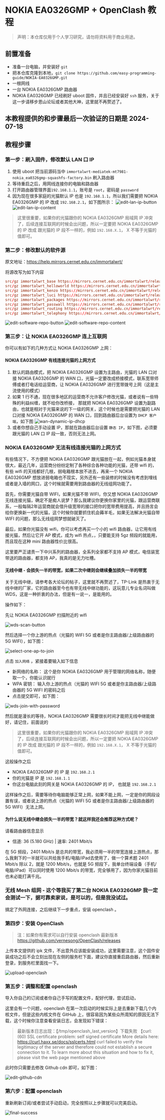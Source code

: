 # NOKIA EA0326GMP + OpenClash 教程


> 声明：本仓库仅用于个人学习研究，请勿将资料用于商业用途。


## 前置准备

- 准备一台电脑，并安装好 `git`
- 把本仓库克隆到本地，`git clone https://github.com/easy-programming-guide/NOKIA-EA0326GMP.git`
- 一根网线
- 一台 NOKIA EA0326GMP 路由器
- NOKIA EA0326GMP 已经刷好 uboot 固件，并且已经安装好 `ssh` 服务，关于这一步请移步恩山论坛或者其他大神，这里就不再赘述了。


## 本教程提供的和步骤最后一次验证的日期是 2024-07-18 


## 教程步骤


### 第一步：刷入固件，修改默认 LAN 口 IP

1. 使用 uboot 把当前源码当中 `immortalwrt-mediatek-mt7981-nokia_ea0326gmp-squashfs-factory.bin` 刷入路由器
2. 等待重启之后，用网线连接你的电脑和路由器
3. 打开路由器管理界面`192.168.1.1`，账号是 `root`，密码是 `password`
4. 因为现在很多家庭的光猫默认 IP 也是 `192.168.1.1`，所以我们需要把 NOKIA EA0326GMP 的 IP 改成 `192.168.2.1`，如下图所示：
![edit-lan-ip-button](assets/edit-lan-ip-button.png)
![edit-lan-ip-content](assets/edit-lan-ip-content.png)

> 这里很重要，如果你的光猫跟你的 NOKIA EA0326GMP 局域网 IP 冲突了，后续连接互联网的时候会出问题，所以一定要把 NOKIA EA0326GMP 的 IP 改成 跟光猫的 IP 段不一样的，例如 `192.168.X.1`， X 不等于光猫的值即可。


### 第二步：修改默认的软件源

原文地址：https://help.mirrors.cernet.edu.cn/immortalwrt/

将源改写为如下内容

```conf
src/gz immortalwrt_base https://mirrors.cernet.edu.cn/immortalwrt/releases/21.02-SNAPSHOT/packages/aarch64_cortex-a53/base
src/gz immortalwrt_helloworld https://mirrors.cernet.edu.cn/immortalwrt/releases/21.02-SNAPSHOT/packages/aarch64_cortex-a53/helloworld
src/gz immortalwrt_kenzo https://mirrors.cernet.edu.cn/immortalwrt/releases/21.02-SNAPSHOT/packages/aarch64_cortex-a53/kenzo
src/gz immortalwrt_luci https://mirrors.cernet.edu.cn/immortalwrt/releases/21.02-SNAPSHOT/packages/aarch64_cortex-a53/luci
src/gz immortalwrt_packages https://mirrors.cernet.edu.cn/immortalwrt/releases/21.02-SNAPSHOT/packages/aarch64_cortex-a53/packages
src/gz immortalwrt_passwall https://mirrors.cernet.edu.cn/immortalwrt/releases/21.02-SNAPSHOT/packages/aarch64_cortex-a53/passwall
src/gz immortalwrt_routing https://mirrors.cernet.edu.cn/immortalwrt/releases/21.02-SNAPSHOT/packages/aarch64_cortex-a53/routing
src/gz immortalwrt_telephony https://mirrors.cernet.edu.cn/immortalwrt/releases/21.02-SNAPSHOT/packages/aarch64_cortex-a53/telephony
```

![edit-software-repo-button](assets/edit-software-repo-button.png)
![edit-software-repo-content](assets/edit-software-repo-content.png)

### 第三步：让 NOKIA EA0326GMP 连上互联网

你可以有如下的几种方式让 NOKIA EA0326GMP 上网：


#### NOKIA EA0326GMP 有线连接光猫的上网方式

1. 默认的路由模式，把 NOKIA EA0326GMP 设置为主路由，光猫的 LAN 口对接 NOKIA EA0326GMP 的 WAN 口，光猫一定要改成桥接模式，联系宽带师傅或者打电话给运营商，让 NOKIA EA0326GMP 进行宽带拨号上网（这是主流使用的模式）
2. 如果 1 行不通，现在很多地区的运营商不允许客户修改光猫，或者说有一些特殊的利益纠缠，就不给你改桥接， 那就把 NOKIA EA0326GMP 设置为副路由，也就是相对于光猫来说的下一级的网关，这个时候也是需要把光猫的 LAN 口对接 NOKIA EA0326GMP 的 WAN 口，回到路由器后台设置为 `DHCP 客户端`，如下图
    ![wan-dynamic-ip-dhcp](assets/wan-dynamic-ip-dhcp.png)
3. 或者你想自己手动设置 IP，那就在路由器后台设置 `静态 IP`，如下图，必须要跟光猫的 LAN 口 IP 段一致，否则无法上网。


### NOKIA EA0326GMP 无法有线连接光猫的上网方式

有些情况下，不方便把 NOKIA EA0326GMP 跟光猫放在一起，例如光猫本身就很大，最近几年，运营商分纷纷定制了各种综合各种功能的光猫，还带 wifi 的，有些 wifi 的天线都好几根，弱电箱根本放不进去，再来一个 NOKIA EA0326GMP 想放进弱电箱也不现实，另外还有一些装修的时候没有考虑到埋线或者是入墙的网口，这个时候就需要用到路由器的无线组网功能了。

首先，你需要光猫自带 WIFI，如果光猫不带 WIFI，你又想 NOKIA EA0326GMP 无线连接光猫，确定不是痴人说梦？那么我建议你更换你家里的光猫，跟运营商联系，一般每隔2年运营商就会借升级宽带的接口把你的宽带费用提高，并且扬言会给你更换新一代的光猫，这个时候你就要抓住机会薅羊毛，如果无法解决光猫自带 WIFI 的问题，那么无线组网梦想就破灭了。

最后，如果你光猫没有 wifi，你可以考虑再买一个小的 wifi 路由器，让它用有线接光猫，然后让它开 AP 模式，成为 wifi 热点，，只要能支持 5gz 频段的就能用，而且现在这种 mini 路由器性价比很高。

这里要严正谴责一下中兴系列的路由器，全系列全家都不支持 AP 模式，电信装宽带送的路由器，都支持 AP，我真的是无力吐槽。

#### 无线中继 - 会损失一半的带宽，如果二次中继则会继续叠加损失一半的带宽

关于无线中继，请参考各大论坛的帖子，这里就不再赘述了，TP-Link 是热衷于无线中继的厂家，它的路由器至今也有带无线中继功能的，这玩意儿专业名词叫做 WDS，这是一种折衷的办法，但是有一说一，是能用的。

操作如下：

先让 NOKIA EA0326GMP 扫描附近的 wifi

![wds-scan-button](assets/wds-scan-button.png)

然后选择一个你上游的热点（光猫的 WIFI 5G 或者是你主路由器/上级路由器的 5G WIFI），如下图：

![select-one-ap-to-join](assets/select-one-ap-to-join.png)

点击 `加入网络` ，紧接着要输入如下信息

- 新网络的名称： 这个是你 NOKIA EA0326GMP 用于管理的网络名称，随便取一个，你能认识就行
- WPA 密钥： 输入你上游的热点（光猫的 WIFI 5G 或者是你主路由器/上级路由器的 5G WIFI 的密码之后
- 点击提交即可，如下图：

![wds-join-with-password](assets/wds-join-with-password.png)

然后就是漫长的等待，NOKIA EA0326GMP 需要很长时间才能把无线中继能做好，请记住，前面说的

> 这里很重要，如果你的光猫跟你的 NOKIA EA0326GMP 局域网 IP 冲突了，后续连接互联网的时候会出问题，所以一定要把 NOKIA EA0326GMP 的 IP 改成 跟光猫的 IP 段不一样的，例如 `192.168.X.1`， X 不等于光猫的值即可。

这般操作之后

- NOKIA EA0326GMP 的 IP 是 `192.168.2.1`
- 你的光猫是 IP 是 `192.168.1.1`
- 你这台电脑此刻的网关是 NOKIA EA0326GMP 的 IP， 也就是 `192.168.2.1`

这样操作之后，需要等待你电脑能够正常上网，如果不能上网，一定是你的网段设置有误，或者说上游的热点（光猫的 WIFI 5G 或者是你主路由器/上级路由器的 5G WIFI）无法上网。


#### 为什么说无线中继会损失一半的带宽？就这样我还会推荐这种方式呢？

请看路由器信息显示 
- 信道: 36 (5.180 GHz) | 速率: 2401 Mbit/s

在 5G 频段，2401 Mbit/s 是总共的带宽，我必须用一半的带宽连接上游热点，那么我剩下的一半就可以共给我手机/电脑/iPad去使用了，做一个算术题 2401 Mbit/s 除以 2，就是 1200 Mbit/s，也就是 5G 频段下，我单台终端设备（手机/电脑/iPad）可以同时使用 1200 Mbit/s 的带宽，完全够用了，因为你家光猫目前也未必能打满千兆。

### 无线 Mesh 组网 - 这个等我买了第二台 NOKIA EA0326GMP 我一定会测试一下，据可靠卖家说，是可以的，但是我没试过。

搞定了外网连接，之后继续下一步重点，安装 openclash 。

### 第四步：安装 OpenClash

> 注：如果你有需求可以自行安装 openclash 最新版本 https://github.com/vernesong/OpenClash/releases

上传本文提供的 ipk 文件，不出意外应该能安装成功，这里需要注意，这个固件安装成功之后不会立刻出现在左侧的服务栏下面，建议你直接重启路由器，然后重新登录，到服务栏里面找一下。

![upload-openclash](assets/upload-openclash.png)

### 第五步：调整和配置 openclash 

导入你自己的订阅或者你自己手写的配置文件，配好代理，尝试启动，

这里会有一个问题，openclash 在第一次启动的时候实际上是去重新下载几个内核文件，但是这些内核文件在 GitHub 上，很容易因为某些众所周知的原因无法下载，这个时候你注意查看安装日志，会发现如下错误：

> 最新版本日志出现：【/tmp/openclash_last_version】下载失败 【curl: (60) SSL certificate problem: self signed certificate More details here: https://curl.haxx.se/docs/sslcerts.html  curl failed to verify the legitimacy of the server and therefore could not establish a secure connection to it. To learn more about this situation and how to fix it, please visit the web page mentioned above

此时你只需要去修改 Github cdn 即可，如下图：

![edit-github-cdn](assets/edit-github-cdn.png)

### 第六步：配置 openclash 

重新刷新订阅/或者尝试手动启动，完全按照以上步骤就可以完美启动。

![final-success](assets/final-success.png)
